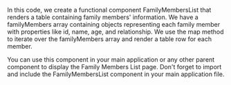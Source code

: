 In this code, we create a functional component FamilyMembersList that renders a table containing family members' information. We have a familyMembers array containing objects representing each family member with properties like id, name, age, and relationship. We use the map method to iterate over the familyMembers array and render a table row for each member.

You can use this component in your main application or any other parent component to display the Family Members List page. Don't forget to import and include the FamilyMembersList component in your main application file.

